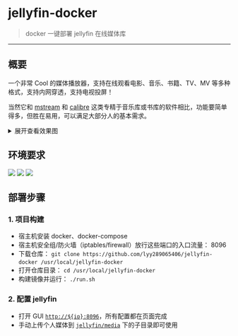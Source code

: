 # jellyfin-docker

> docker 一键部署 jellyfin 在线媒体库

------

## 概要

一个非常 Cool 的媒体播放器，支持在线观看电影、音乐、书籍、TV、MV 等多种格式，支持内网穿透，支持电视投屏！

当然它和 [mstream](https://github.com/lyy289065406/mstream-docker) 和 [calibre](https://github.com/lyy289065406/calibre-docker) 这类专精于音乐库或书库的软件相比，功能要简单得多，但胜在易用，可以满足大部分人的基本需求。

<details>
<summary>展开查看效果图</summary>
<br/>

![](./imgs/1.png)

![](./imgs/2.png)

![](./imgs/3.png)

![](./imgs/4.png)

</details>

## 环境要求

![](https://img.shields.io/badge/Platform-Linux%20amd64-brightgreen.svg) ![](https://img.shields.io/badge/Platform-Mac%20amd64-brightgreen.svg) ![](https://img.shields.io/badge/Platform-Windows%20x64-brightgreen.svg)


## 部署步骤

### 1. 项目构建

- 宿主机安装 docker、docker-compose
- 宿主机安全组/防火墙（iptables/firewall）放行这些端口的入口流量： 8096
- 下载仓库： `git clone https://github.com/lyy289065406/jellyfin-docker /usr/local/jellyfin-docker`
- 打开仓库目录： `cd /usr/local/jellyfin-docker`
- 构建镜像并运行： `./run.sh`


### 2. 配置 jellyfin

- 打开 GUI [`http://${ip}:8096`](http://127.0.0.1:8096)，所有配置都在页面完成
- 手动上传个人媒体到 [`jellyfin/media`](./jellyfin/media) 下的子目录即可使用

